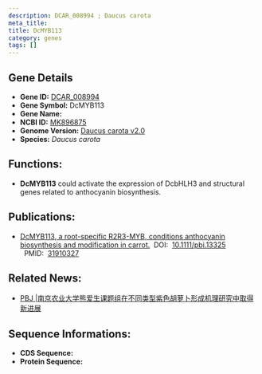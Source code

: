 ```yaml
---
description: DCAR_008994 ; Daucus carota
meta_title:
title: DcMYB113
category: genes
tags: []
---
```


## Gene Details
- **Gene ID:**	[DCAR_008994](DCAR_008994)
- **Gene Symbol:** DcMYB113
- **Gene Name:** 
- **NCBI ID:** [MK896875](https://www.ncbi.nlm.nih.gov/gene/?term=MK896875)
- **Genome Version:** [Daucus carota v2.0]()
- **Species:** *Daucus carota*

## Functions:
   -  **DcMYB113** could activate the expression of DcbHLH3 and structural genes related to anthocyanin biosynthesis.

## Publications:
   - [DcMYB113, a root-specific R2R3-MYB, conditions anthocyanin biosynthesis and modification in carrot.]( https://onlinelibrary.wiley.com/doi/10.1111/pbi.13325)&nbsp;&nbsp;DOI:&nbsp;&nbsp;[10.1111/pbi.13325 ](https://onlinelibrary.wiley.com/doi/10.1111/pbi.13325)&nbsp;&nbsp;PMID:&nbsp;&nbsp;[31910327](https://pubmed.ncbi.nlm.nih.gov/31910327/)

## Related News:
   - [PBJ |南京农业大学熊爱生课题组在不同类型紫色胡萝卜形成机理研究中取得新进展](https://mp.weixin.qq.com/s?__biz=Mzg3MDEwNDEyMg==&mid=2247486860&idx=1&sn=6193f44b68387de5e8243a562a72055d&chksm=ce93a0d9f9e429cf6c1b046a0e9bb2da1573e78ddf86b8955f450cd260e0d39beec98b95ae44&scene=27#wechat_redirect)

## Sequence Informations:
- **CDS Sequence:**
- **Protein Sequence:**
